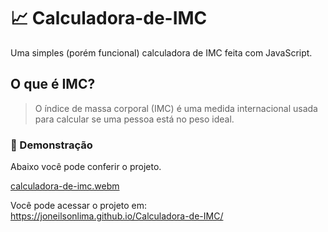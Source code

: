# 📈 Calculadora-de-IMC 
Uma simples (porém funcional) calculadora de IMC feita com JavaScript.

## O que é IMC?
> O índice de massa corporal (IMC) é uma medida internacional usada para calcular se uma pessoa está no peso ideal.

### :rocket: Demonstração
Abaixo você pode conferir o projeto.

[calculadora-de-imc.webm](https://user-images.githubusercontent.com/73480168/178169858-712610e3-5d6d-4494-b164-8b4731690c39.webm)

Você pode acessar o projeto em: https://joneilsonlima.github.io/Calculadora-de-IMC/
